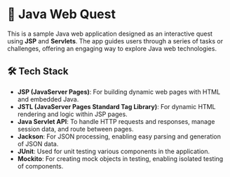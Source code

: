 # 🧩 Java Web Quest

This is a sample Java web application designed as an interactive quest using **JSP** and **Servlets**. The app guides users through a series of tasks or challenges, offering an engaging way to explore Java web technologies.

## 🛠 Tech Stack

- **JSP (JavaServer Pages)**: For building dynamic web pages with HTML and embedded Java.
- **JSTL (JavaServer Pages Standard Tag Library)**: For dynamic HTML rendering and logic within JSP pages.
- **Java Servlet API**: To handle HTTP requests and responses, manage session data, and route between pages.
- **Jackson**: For JSON processing, enabling easy parsing and generation of JSON data.
- **JUnit**: Used for unit testing various components in the application.
- **Mockito**: For creating mock objects in testing, enabling isolated testing of components.
